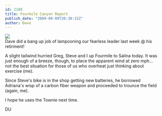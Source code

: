 ```yaml
---
id: 2108
title: Fourmile Canyon Report
publish_date: "2009-09-09T20:30:15Z"
author: Dave
---
```

[![](http://www.flagstafffrenzy.org/wp-content/uploads/2009/09/A-Team.jpg)](http://www.flagstafffrenzy.org/wp-content/uploads/2009/09/A-Team.jpg)  
Dave did a bang up job of lampooning our fearless leader last week @ his retirment!

A slight tailwind hurried Greg, Steve and I up Fourmile to Salina today. It was just enough of a breeze, though, to place the apparent wind at zero mph... not the best situation for those of us who overheat just thinking about exercise (me).

Since Steve's bike is in the shop getting new batteries, he borrowed Adriana's wisp of a carbon fiber weapon and proceeded to trounce the field (again, me).

I hope he uses the Townie next time.

DU
